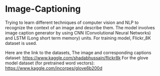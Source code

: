 # Image-Captioning

Trying to learn different techniques of computer vision and NLP to recognize the context of an image and describe them.
The model involves image caption generator by using CNN (Convolutional Neural Networks) and LSTM (Long short term memory) units.
For training model, Flickr_8K dataset is used.

Here are the link to the datasets,
The image and corresponding captions dataset: https://www.kaggle.com/shadabhussain/flickr8k
For the glove model dataset (for pretrained word vectors): https://www.kaggle.com/incorpes/glove6b200d 
